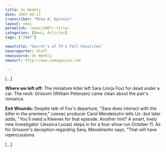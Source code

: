 ```yaml
---
title: Us Weekly
date: 2007-09-17
transcriber: "Mika A. Epstein"
layout: news
permalink: /news/2007/:title/
categories: [News, Articles]
tags: ["2007"]

newstitle: "Secret's of TV's Fall Favorites"
newsreporter: Staff
newssource: Us Weekly
newsurl: http://www.usmagazine.com

---
```


[...]

**Where we left off:** The miniature killer left Sara (Jorja Fox) for dead under a car. The reult: Grissom (William Petersen) came clean about the pair's romance.

**Exit Wounds:** Despite talk of Fox's departure, "Sara does interact with the killer in the premiere," coexec producer Carol Mendelsohn tells Us -but later adds, "You'll need a Kleenex for that episode. Another hint? A smart, lively new investigator (Jessica Lucas) steps in for a four-show run October 11. As for Grissom's deception regarding Sara, Mendelsohn says, "That will have repercussions.

[...]
